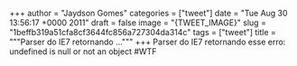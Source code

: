 
+++
author = "Jaydson Gomes"
categories = ["tweet"]
date = "Tue Aug 30 13:56:17 +0000 2011"
draft = false
image = "{TWEET_IMAGE}"
slug = "1beffb319a51cfa8cf3644fc856a727304da314c"
tags = ["tweet"]
title = """Parser do IE7 retornando ..."""
+++
Parser do IE7 retornando esse erro:  undefined is null or not an object #WTF
